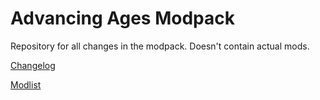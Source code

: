 # Advancing Ages Modpack
Repository for all changes in the modpack.
Doesn't contain actual mods.

[Changelog](../blob/master/changelog.txt)

[Modlist](../blob/master/modlist.txt)
